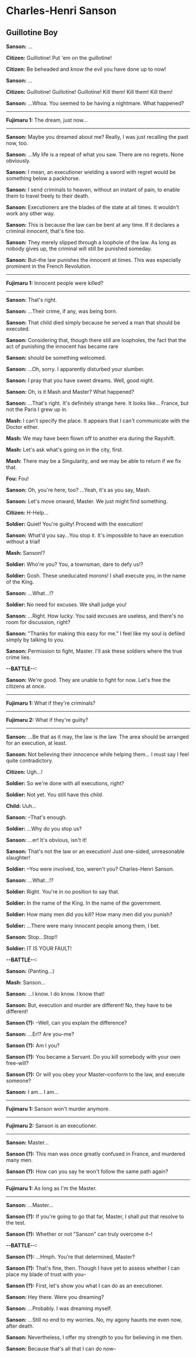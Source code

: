 # Charles-Henri Sanson

## Guillotine Boy

**Sanson:**
...

 
**Citizen:**
Guillotine!
Put 'em on the guillotine!

 
**Citizen:**
Be beheaded and know the evil you have done up to now!

 
**Sanson:**
...

 
**Citizen:**
Guillotine! Guillotine! Guillotine!
Kill them! Kill them! Kill them!

 
**Sanson:**
...Whoa.
You seemed to be having a nightmare. What happened?

 

---

**Fujimaru 1:**
The dream, just now...
 


---
 
**Sanson:**
Maybe you dreamed about me?
Really, I was just recalling the past now, too.

 
**Sanson:**
...My life is a repeat of what you saw.
There are no regrets. None obviously.

 
**Sanson:**
I mean, an executioner wielding a sword with regret would be something below a packhorse.

 
**Sanson:**
I send criminals to heaven, without an instant of pain, to enable them to travel freely to their death.

 
**Sanson:**
Executioners are the blades of the state at all times.
It wouldn't work any other way.

 
**Sanson:**
This is because the law can be bent at any time.
If it declares a criminal innocent, that's fine too.

 
**Sanson:**
They merely slipped through a loophole of the law.
As long as nobody gives up, the criminal will still be punished someday.

 
**Sanson:**
But&ndash;the law punishes the innocent at times.
This was especially prominent in the French Revolution.

 

---

**Fujimaru 1:**
Innocent people were killed?
 


---
 
**Sanson:**
That's right.

 
**Sanson:**
...Their crime, if any, was being born.

 
**Sanson:**
That child died simply because he served a man that should be executed.

 
**Sanson:**
Considering that, though there still are loopholes, the fact that the act of punishing the innocent has became rare 
 
**Sanson:**
should be something welcomed.

 
**Sanson:**
...Oh, sorry.
I apparently disturbed your slumber.

 
**Sanson:**
I pray that you have sweet dreams.
Well, good night.

 
**Sanson:**
Oh, is it Mash and Master?
What happened?

 
**Sanson:**
...That's right. It's definitely strange here.
It looks like... France, but not the Paris I grew up in.

 
**Mash:**
I can't specify the place. It appears that I can't communicate with the Doctor either.

 
**Mash:**
We may have been flown off to another era during the Rayshift.

 
**Mash:**
Let's ask what's going on in the city, first.

 
**Mash:**
There may be a Singularity, and we may be able to return if we fix that.

 
**Fou:**
Fou!

 
**Sanson:**
Oh, you're here, too?
...Yeah, it's as you say, Mash.

 
**Sanson:**
Let's move onward, Master.
We just might find something.

 
**Citizen:**
H-Help...

 
**Soldier:**
Quiet! You're guilty!
Proceed with the execution!

 
**Sanson:**
What'd you say...You stop it.
It's impossible to have an execution without a trial!

 
**Mash:**
Sanson!?

 
**Soldier:**
Who're you?
You, a townsman, dare to defy us!?

 
**Soldier:**
Gosh. These uneducated morons!
I shall execute you, in the name of the King.

 
**Sanson:**
...What...!?

 
**Soldier:**
No need for excuses.
We shall judge you!

 
**Sanson:**
...Right. How lucky. You said excuses are useless, and there's no room for discussion, right?

 
**Sanson:**
"Thanks for making this easy for me."
I feel like my soul is defiled simply by talking to you.

 
**Sanson:**
Permission to fight, Master.
I'll ask these soldiers where the true crime lies.


**--BATTLE--:**

**Sanson:**
We're good. They are unable to fight for now.
Let's free the citizens at once.

 

---

**Fujimaru 1:**
What if they're criminals?
 

---

**Fujimaru 2:**
What if they're guilty?
 


---
 
**Sanson:**
...Be that as it may, the law is the law.
The area should be arranged for an execution, at least.

 
**Sanson:**
Not believing their innocence while helping them...
I must say I feel quite contradictory.

 
**Citizen:**
Ugh...!

 
**Soldier:**
So we're done with all executions, right?

 
**Soldier:**
Not yet.
You still have this child.

 
**Child:**
Uuh...

 
**Sanson:**
&ndash;That's enough.

 
**Soldier:**
...Why do you stop us?

 
**Sanson:**
...er!
It's obvious, isn't it!

 
**Sanson:**
That's not the law or an execution!
Just one-sided, unreasonable slaughter!

 
**Soldier:**
&ndash;You were involved, too, weren't you?
Charles-Henri Sanson.

 
**Sanson:**
...What...!?

 
**Soldier:**
Right.
You're in no position to say that.

 
**Soldier:**
In the name of the King.
In the name of the government.

 
**Soldier:**
How many men did you kill?
How many men did you punish?

 
**Soldier:**
...There were many innocent people among them, I bet.

 
**Sanson:**
Stop...Stop!!

 
**Soldier:**
IT IS YOUR FAULT!


**--BATTLE--:**

**Sanson:**
(Panting...)

 
**Mash:**
Sanson...

 
**Sanson:**
...I know. I do know.
I know that!

 
**Sanson:**
But, execution and murder are different!
No, they have to be different!

 
**Sanson (?):**
&ndash;Well, can you explain the difference?

 
**Sanson:**
...Er!?
Are you&ndash;me?

 
**Sanson (?):**
Am I you?

 
**Sanson (?):**
You became a Servant.
Do you kill somebody with your own free-will?

 
**Sanson (?):**
Or will you obey your Master&ndash;conform to the law,
and execute someone?

 
**Sanson:**
I am...
I am...

 

---

**Fujimaru 1:**
Sanson won't murder anymore.
 

---

**Fujimaru 2:**
Sanson is an executioner.
 


---
 
**Sanson:**
Master...

 
**Sanson (?):**
This man was once greatly confused in France, and murdered many men.

 
**Sanson (?):**
How can you say he won't follow the same path again?

 

---

**Fujimaru 1:**
As long as I'm the Master.
 


---
 
**Sanson:**
...Master...

 
**Sanson (?):**
If you're going to go that far, Master, I shall put that resolve to the test.

 
**Sanson (?):**
Whether or not "Sanson" can truly overcome it&ndash;!


**--BATTLE--:**

**Sanson (?):**
...Hmph.
You're that determined, Master?

 
**Sanson (?):**
That's fine, then. Though I have yet to assess whether I can place my blade of trust with you&ndash;

 
**Sanson (?):**
First, let's show you what I can do as an executioner.

 
**Sanson:**
Hey there.
Were you dreaming?

 
**Sanson:**
...Probably.
I was dreaming myself.

 
**Sanson:**
...Still no end to my worries.
No, my agony haunts me even now, after death.

 
**Sanson:**
Nevertheless, I offer my strength to you for believing in me then.

 
**Sanson:**
Because that's all that I can do now&ndash;



